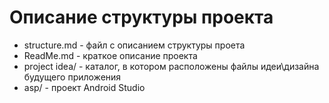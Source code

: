 # Описание структуры проекта

 * structure.md - файл с описанием структуры проета
 * ReadMe.md - краткое описание проекта
 * project idea/ - каталог, в котором расположены файлы идеи\дизайна будущего приложения
 * asp/ - проект Android Studio